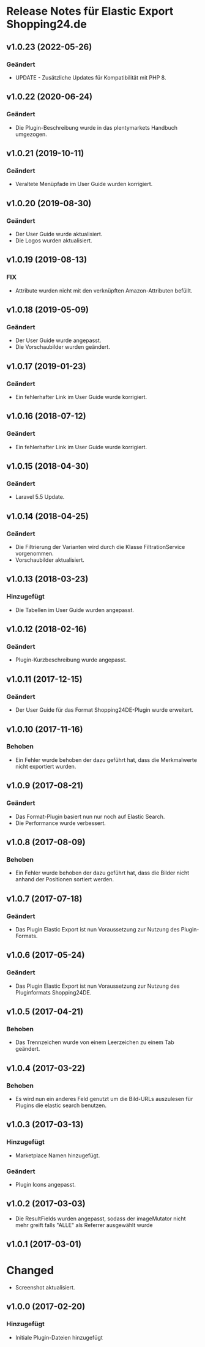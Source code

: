 # Release Notes für Elastic Export Shopping24.de

## v1.0.23 (2022-05-26)

### Geändert
- UPDATE - Zusätzliche Updates für Kompatibilität mit PHP 8.

## v1.0.22 (2020-06-24)

### Geändert
- Die Plugin-Beschreibung wurde in das plentymarkets Handbuch umgezogen.

## v1.0.21 (2019-10-11)

### Geändert
- Veraltete Menüpfade im User Guide wurden korrigiert.

## v1.0.20 (2019-08-30)

### Geändert
- Der User Guide wurde aktualisiert.
- Die Logos wurden aktualisiert.

## v1.0.19 (2019-08-13)

### FIX
- Attribute wurden nicht mit den verknüpften Amazon-Attributen befüllt.

## v1.0.18 (2019-05-09)

### Geändert
- Der User Guide wurde angepasst.
- Die Vorschaubilder wurden geändert.

## v1.0.17 (2019-01-23)

### Geändert
- Ein fehlerhafter Link im User Guide wurde korrigiert.

## v1.0.16 (2018-07-12)

### Geändert
- Ein fehlerhafter Link im User Guide wurde korrigiert.

## v1.0.15 (2018-04-30)

### Geändert
- Laravel 5.5 Update.

## v1.0.14 (2018-04-25)

### Geändert
- Die Filtrierung der Varianten wird durch die Klasse FiltrationService vorgenommen.
- Vorschaubilder aktualisiert.

## v1.0.13 (2018-03-23)

### Hinzugefügt
- Die Tabellen im User Guide wurden angepasst.

## v1.0.12 (2018-02-16)

### Geändert
- Plugin-Kurzbeschreibung wurde angepasst.

## v1.0.11 (2017-12-15)  

### Geändert 
- Der User Guide für das Format Shopping24DE-Plugin wurde erweitert.

## v1.0.10 (2017-11-16)  

### Behoben 
- Ein Fehler wurde behoben der dazu geführt hat, dass die Merkmalwerte nicht exportiert wurden.

## v1.0.9 (2017-08-21)

### Geändert
- Das Format-Plugin basiert nun nur noch auf Elastic Search.
- Die Performance wurde verbessert.

## v1.0.8 (2017-08-09)  

### Behoben 
- Ein Fehler wurde behoben der dazu geführt hat, dass die Bilder nicht anhand der Positionen sortiert werden.

## v1.0.7 (2017-07-18)  

### Geändert 
- Das Plugin Elastic Export ist nun Voraussetzung zur Nutzung des Plugin-Formats.

## v1.0.6 (2017-05-24)

### Geändert
- Das Plugin Elastic Export ist nun Voraussetzung zur Nutzung des Pluginformats Shopping24DE.

## v1.0.5 (2017-04-21)

### Behoben
- Das Trennzeichen wurde von einem Leerzeichen zu einem Tab geändert.

## v1.0.4 (2017-03-22)

### Behoben
- Es wird nun ein anderes Feld genutzt um die Bild-URLs auszulesen für Plugins die elastic search benutzen.

## v1.0.3 (2017-03-13)

### Hinzugefügt
- Marketplace Namen hinzugefügt.

### Geändert
- Plugin Icons angepasst.

## v1.0.2 (2017-03-03)
- Die ResultFields wurden angepasst, sodass der imageMutator nicht mehr greift falls "ALLE" als Referrer ausgewählt wurde

## v1.0.1 (2017-03-01)

# Changed
- Screenshot aktualisiert.

## v1.0.0 (2017-02-20)

### Hinzugefügt
- Initiale Plugin-Dateien hinzugefügt
